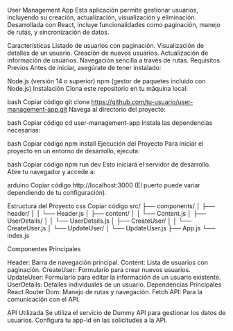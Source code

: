 User Management App
Esta aplicación permite gestionar usuarios, incluyendo su creación, actualización, visualización y eliminación. Desarrollada con React, incluye funcionalidades como paginación, manejo de rutas, y sincronización de datos.

Características
Listado de usuarios con paginación.
Visualización de detalles de un usuario.
Creación de nuevos usuarios.
Actualización de información de usuarios.
Navegación sencilla a través de rutas.
Requisitos Previos
Antes de iniciar, asegúrate de tener instalado:

Node.js (versión 14 o superior)
npm (gestor de paquetes incluido con Node.js)
Instalación
Clona este repositorio en tu máquina local:

bash
Copiar código
git clone https://github.com/tu-usuario/user-management-app.git
Navega al directorio del proyecto:

bash
Copiar código
cd user-management-app
Instala las dependencias necesarias:

bash
Copiar código
npm install
Ejecución del Proyecto
Para iniciar el proyecto en un entorno de desarrollo, ejecuta:

bash
Copiar código
npm run dev
Esto iniciará el servidor de desarrollo. Abre tu navegador y accede a:

arduino
Copiar código
http://localhost:3000
(El puerto puede variar dependiendo de tu configuración).

Estructura del Proyecto
css
Copiar código
src/
├── components/
│   ├── header/
│   │   └── Header.js
│   ├── content/
│   │   └── Content.js
│   ├── UserDetails/
│   │   └── UserDetails.js
│   ├── CreateUser/
│   │   └── CreateUser.js
│   └── UpdateUser/
│       └── UpdateUser.js
├── App.js
└── index.js

Componentes Principales

Header: Barra de navegación principal.
Content: Lista de usuarios con paginación.
CreateUser: Formulario para crear nuevos usuarios.
UpdateUser: Formulario para editar la información de un usuario existente.
UserDetails: Detalles individuales de un usuario.
Dependencias Principales
React Router Dom: Manejo de rutas y navegación.
Fetch API: Para la comunicación con el API.

API Utilizada
Se utiliza el servicio de Dummy API para gestionar los datos de usuarios. Configura tu app-id en las solicitudes a la API.
